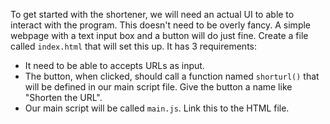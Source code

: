 <!--title={Basic HTML Framework}-->

To get started with the shortener, we will need an actual UI to able to interact with the program. This doesn't need to be overly fancy. A simple webpage with a text input box and a button will do just fine. Create a file called `index.html` that will set this up. It has 3 requirements:

- It need to be able to accepts URLs as input.
- The button, when clicked, should call a function named `shorturl()` that will be defined in our main script file. Give the button a name like "Shorten the URL".
- Our main script will be called `main.js`. Link this to the HTML file.
